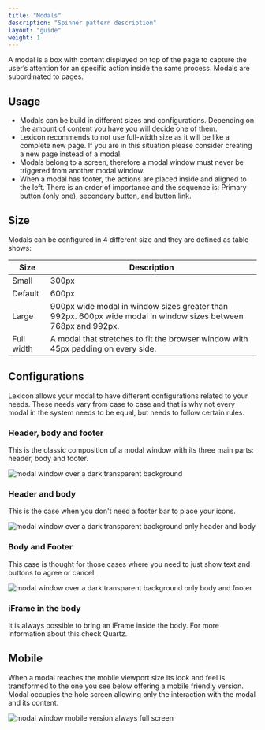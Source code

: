 ```yaml
---
title: "Modals"
description: "Spinner pattern description"
layout: "guide"
weight: 1
---
```


A modal is a box with content displayed on top of the page to capture the user’s attention for an specific action inside the same process. Modals are subordinated to pages.

## Usage

* Modals can be build in different sizes and configurations. Depending on the amount of content you have you will decide one of them.
* Lexicon recommends to not use full-width size as it will be like a complete new page. If you are in this situation please consider creating a new page instead of a modal.
* Modals belong to a screen, therefore a modal window must never be triggered from another modal window.
* When a modal has footer, the actions are placed inside and aligned to the left. There is an order of importance and the sequence is: Primary button (only one), secondary button, and button link.

## Size

Modals can be configured in 4 different size and they are defined as table shows:

| Size | Description |
| ---- | ----- |
| Small | 300px |
| Default | 600px |
| Large | 900px wide modal in window sizes greater than 992px. 600px wide modal in window sizes between 768px and 992px. |
| Full width | A modal that stretches to fit the browser window with 45px padding on every side. |

## Configurations

Lexicon allows your modal to have different configurations related to your needs. These needs vary from case to case and that is why not every modal in the system needs to be equal, but needs to follow certain rules.

### Header, body and footer

This is the classic composition of a modal window with its three main parts: header, body and footer.

![modal window over a dark transparent background](../../../images/modal.png)

### Header and body

This is the case when you don't need a footer bar to place your icons.

![modal window over a dark transparent background only header and body](../../../images/modalHeaderBody.png)

### Body and Footer

This case is thought for those cases where you need to just show text and buttons to agree or cancel.

![modal window over a dark transparent background only body and footer](../../../images/modalBodyFooter.png)

### iFrame in the body

It is always possible to bring an iFrame inside the body. For more information about this check Quartz.


## Mobile

When a modal reaches the mobile viewport size its look and feel is transformed to the one you see below offering a mobile friendly version. Modal occupies the hole screen allowing only the interaction with the modal and its content.

![modal window mobile version always full screen](../../../images/modalMobileWhiteBg.png)

